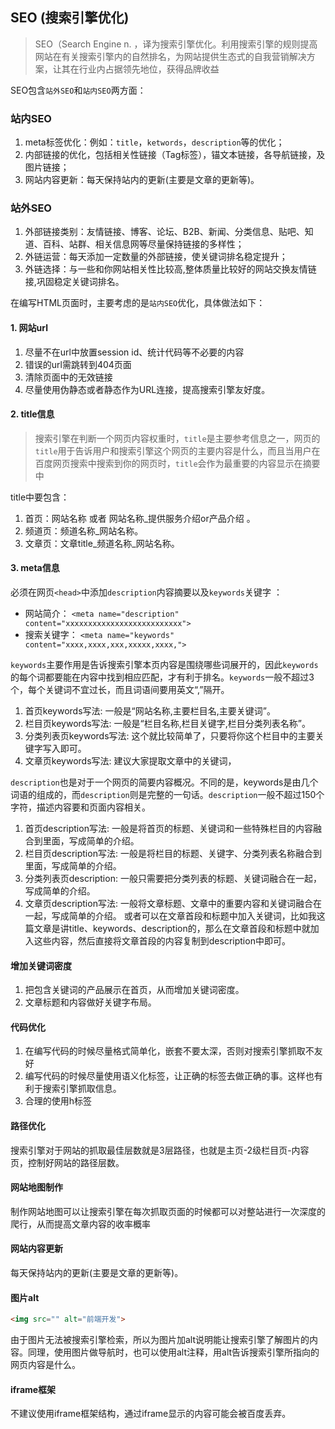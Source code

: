 ## SEO  (搜索引擎优化)
> SEO（Search Engine n. ，译为搜索引擎优化。利用搜索引擎的规则提高网站在有关搜索引擎内的自然排名，为网站提供生态式的自我营销解决方案，让其在行业内占据领先地位，获得品牌收益

SEO包含`站外SEO`和`站内SEO`两方面：

### 站内SEO
1. meta标签优化：例如：`title`，`ketwords`，`description`等的优化；
2. 内部链接的优化，包括相关性链接（Tag标签），锚文本链接，各导航链接，及图片链接；
3. 网站内容更新：每天保持站内的更新(主要是文章的更新等)。

### 站外SEO
1. 外部链接类别：友情链接、博客、论坛、B2B、新闻、分类信息、贴吧、知道、百科、站群、相关信息网等尽量保持链接的多样性；
2. 外链运营：每天添加一定数量的外部链接，使关键词排名稳定提升；
3. 外链选择：与一些和你网站相关性比较高,整体质量比较好的网站交换友情链接,巩固稳定关键词排名。


在编写HTML页面时，主要考虑的是`站内SEO`优化，具体做法如下：

#### 1. 网站url
1. 尽量不在url中放置session id、统计代码等不必要的内容
2. 错误的url需跳转到404页面
3. 清除页面中的无效链接
4. 尽量使用伪静态或者静态作为URL连接，提高搜索引擎友好度。

#### 2. title信息
> 搜索引擎在判断一个网页内容权重时，`title`是主要参考信息之一，网页的`title`用于告诉用户和搜索引擎这个网页的主要内容是什么，而且当用户在百度网页搜索中搜索到你的网页时，`title`会作为最重要的内容显示在摘要中

title中要包含：
1. 首页：网站名称 或者 网站名称_提供服务介绍or产品介绍 。
2. 频道页：频道名称_网站名称。
3. 文章页：文章title_频道名称_网站名称。


#### 3. meta信息
必须在网页`<head>`中添加`description`内容摘要以及`keywords`关键字 ：

* 网站简介： `<meta name="description" content="xxxxxxxxxxxxxxxxxxxxxxxxxx">`
* 搜索关键字： `<meta name="keywords" content="xxxx,xxxx,xxx,xxxxx,xxxx,">`


`keywords`主要作用是告诉搜索引擎本页内容是围绕哪些词展开的，因此`keywords`的每个词都要能在内容中找到相应匹配，才有利于排名。`keywords`一般不超过3个，每个关键词不宜过长，而且词语间要用英文“,”隔开。

1. 首页keywords写法: 一般是“网站名称,主要栏目名,主要关键词”。
2. 栏目页keywords写法: 一般是“栏目名称,栏目关键字,栏目分类列表名称”。
3. 分类列表页keywords写法: 这个就比较简单了，只要将你这个栏目中的主要关键字写入即可。
4. 文章页keywords写法: 建议大家提取文章中的关键词，

`description`也是对于一个网页的简要内容概况。不同的是，keywords是由几个词语的组成的，而`description`则是完整的一句话。`description`一般不超过150个字符，描述内容要和页面内容相关。

1. 首页description写法: 一般是将首页的标题、关键词和一些特殊栏目的内容融合到里面，写成简单的介绍。
2. 栏目页description写法: 一般是将栏目的标题、关键字、分类列表名称融合到里面，写成简单的介绍。
3. 分类列表页description: 一般只需要把分类列表的标题、关键词融合在一起，写成简单的介绍。
4. 文章页description写法: 一般将文章标题、文章中的重要内容和关键词融合在一起，写成简单的介绍。 或者可以在文章首段和标题中加入关键词，比如我这篇文章是讲title、keywords、description的，那么在文章首段和标题中就加入这些内容，然后直接将文章首段的内容复制到description中即可。

#### 增加关键词密度
1. 把包含关键词的产品展示在首页，从而增加关键词密度。
2. 文章标题和内容做好关键字布局。

#### 代码优化
1. 在编写代码的时候尽量格式简单化，嵌套不要太深，否则对搜索引擎抓取不友好
2. 编写代码的时候尽量使用语义化标签，让正确的标签去做正确的事。这样也有利于搜索引擎抓取信息。
3. 合理的使用h标签

#### 路径优化
搜索引擎对于网站的抓取最佳层数就是3层路径，也就是主页-2级栏目页-内容页，控制好网站的路径层数。

#### 网站地图制作
制作网站地图可以让搜索引擎在每次抓取页面的时候都可以对整站进行一次深度的爬行，从而提高文章内容的收率概率

#### 网站内容更新
每天保持站内的更新(主要是文章的更新等)。


#### 图片alt
```html
<img src="" alt="前端开发">
```

由于图片无法被搜索引擎检索，所以为图片加alt说明能让搜索引擎了解图片的内容。同理，使用图片做导航时，也可以使用alt注释，用alt告诉搜索引擎所指向的网页内容是什么。



#### iframe框架
不建议使用iframe框架结构，通过iframe显示的内容可能会被百度丢弃。

